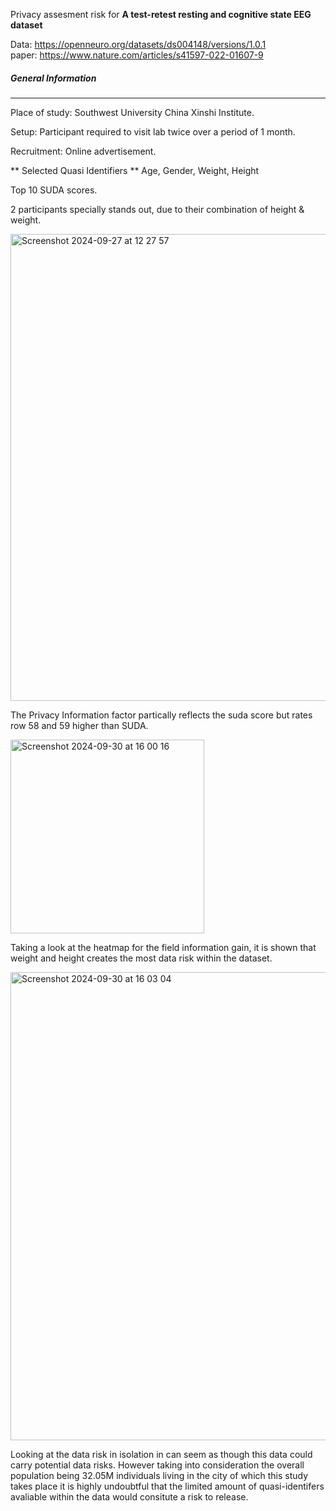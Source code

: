 Privacy assesment risk for **A test-retest resting and cognitive state EEG dataset**

Data: https://openneuro.org/datasets/ds004148/versions/1.0.1 <br>
paper: https://www.nature.com/articles/s41597-022-01607-9


##### General Information
_________________________

Place of study: Southwest University China Xinshi Institute.

Setup: Participant required to visit lab twice over a period of 1 month. 

Recruitment: Online advertisement. 


** Selected Quasi Identifiers ** Age, Gender, Weight, Height 

Top 10 SUDA scores. 

2 participants specially stands out, due to their combination of height & weight.<br>

<img width="747" alt="Screenshot 2024-09-27 at 12 27 57" src="https://github.com/user-attachments/assets/f3c25ea1-552f-4548-b95f-2ee8ff8f2899"><br>



The Privacy Information factor partically reflects the suda score but rates row 58 and 59 higher than SUDA.<br>


<img width="310" alt="Screenshot 2024-09-30 at 16 00 16" src="https://github.com/user-attachments/assets/0b41cc7f-81d4-4d7d-b0d9-1e95ec67b802"><br>


Taking a look at the heatmap for the field information gain, it is shown that weight and height creates the most data risk within the dataset.<br>


<img width="749" alt="Screenshot 2024-09-30 at 16 03 04" src="https://github.com/user-attachments/assets/e26467de-a0c3-4d62-96ea-cfe39775b36c"><br>


Looking at the data risk in isolation in can seem as though this data could carry potential data risks. However taking into consideration the overall population being 32.05M individuals living in the city of which this study takes place it is highly undoubtful that the limited amount of quasi-identifers avaliable within the data would consitute a risk to release. 

